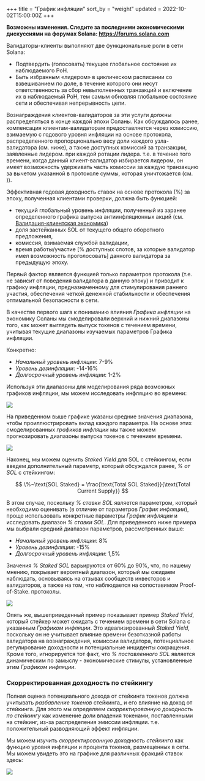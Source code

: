 +++
title = "График инфляции"
sort_by = "weight"
updated = 2022-10-02T15:00:00Z
+++

**Возможны изменения. Следите за последними экономическими дискуссиями на форумах Solana: https://forums.solana.com**

Валидаторы-клиенты выполняют две функциональные роли в сети Solana:

- Подтвердить \(голосовать\) текущее глобальное состояние их наблюдаемого PoH.
- Быть избранным «лидером» в циклическом расписании со взвешиванием по доле, в течение которого они несут ответственность за сбор невыполненных транзакций и включение их в наблюдаемый PoH, тем самым обновляя глобальное состояние сети и обеспечивая непрерывность цепи.

Вознаграждения клиентов-валидаторов за эти услуги должны распределяться в конце каждой эпохи Соланы. Как обсуждалось ранее, компенсация клиентам-валидаторам предоставляется через комиссию, взимаемую с годового уровня инфляции на основе протокола, распределенного пропорционально весу доли каждого узла-валидатора \(см. ниже\), а также доступных комиссий за транзакции, заявленные лидером. при каждой ротации лидера. т.е. в течение того времени, когда данный клиент-валидатор избирается лидером, он имеет возможность удерживать часть комиссии за каждую транзакцию за вычетом указанной в протоколе суммы, которая уничтожается \(см. )\).

Эффективная годовая доходность ставок на основе протокола \(%\) за эпоху, полученная клиентами проверки, должна быть функцией:

- текущий глобальный уровень инфляции, полученный из заранее определенного графика выпуска антиинфляционных акций \(см. [Валидация-клиентская экономика](ed_vce_overview/)\)
- доля застейканных SOL от текущего общего оборотного предложения,
- комиссия, взимаемая службой валидации,
- время работы/участие \[% доступных слотов, за которые валидатор имел возможность проголосовать\] данного валидатора за предыдущую эпоху.

Первый фактор является функцией только параметров протокола \(т.е. не зависит от поведения валидатора в данную эпоху\) и приводит к графику инфляции, предназначенному для стимулирования раннего участия, обеспечения четкой денежной стабильности и обеспечения оптимальной безопасности в сети.

В качестве первого шага к пониманию влияния _Графика инфляции_ на экономику Соланы мы смоделировали верхний и нижний диапазоны того, как может выглядеть выпуск токенов с течением времени, учитывая текущие диапазоны изучаемых параметров Графика инфляции.

Конкретно:

- _Начальный уровень инфляции_: 7-9%
- _Уровень дезинфляции_: -14-16%
- _Долгосрочный уровень инфляции_: 1-2%

Используя эти диапазоны для моделирования ряда возможных графиков инфляции, мы можем исследовать инфляцию во времени:

![](/img/p_inflation_schedule_ranges_w_comments.png)

На приведенном выше графике указаны средние значения диапазона, чтобы проиллюстрировать вклад каждого параметра.
На основе этих смоделированных _графиков инфляции_ мы также можем прогнозировать диапазоны выпуска токенов с течением времени.

![](/img/p_total_supply_ranges.png)

Наконец, мы можем оценить _Staked Yield_ для SOL с стейкингом, если введем дополнительный параметр, который обсуждался ранее, _% от SOL_ с стейкингом:

$$
\%~\text{SOL Staked} = \frac{\text{Total SOL Staked}}{\text{Total Current Supply}}
$$

В этом случае, поскольку _% ставки SOL_ является параметром, который необходимо оценивать (в отличие от параметров _График инфляции_), проще использовать конкретные параметры _График инфляции_ и исследовать диапазон _% ставки SOL_. Для приведенного ниже примера мы выбрали средний диапазон параметров, рассмотренных выше:

- _Начальный уровень инфляции_: 8%
- _Уровень дезинфляции_: -15%
- _Долгосрочный уровень инфляции_: 1,5%

Значения _% Staked SOL_ варьируются от 60% до 90%, что, по нашему мнению, покрывает вероятный диапазон, который мы ожидаем наблюдать, основываясь на отзывах сообществ инвесторов и валидаторов, а также на том, что наблюдается на сопоставимом Proof-of-Stake. протоколы.

![](/img/p_ex_staked_yields.png)

Опять же, вышеприведенный пример показывает пример _Staked Yield_, который стейкер может ожидать с течением времени в сети Solana с указанным _Графиком инфляции_. Это идеализированный _Staked Yield_, поскольку он не учитывает влияние времени безотказной работы валидатора на вознаграждения, комиссии валидатора, потенциальное регулирование доходности и потенциальные инциденты сокращения. Кроме того, игнорируется тот факт, что _% поставленного SOL_ является динамическим по замыслу - экономические стимулы, установленные этим _Графиком инфляции_.

### Скорректированная доходность по стейкингу

Полная оценка потенциального дохода от стейкинга токенов должна учитывать _разбавление токенов_ стейкинга_ и его влияние на доход от стейкинга. Для этого мы определяем _скорректированную доходность по стейкингу_ как изменение доли владения токенами, поставленными на стейкинг, из-за распределения эмиссии инфляции. т.е. положительный разводняющий эффект инфляции.

Мы можем изучить _скорректированную доходность стейкинга_ как функцию уровня инфляции и процента токенов, размещенных в сети. Мы можем увидеть это на графике для различных фракций ставок здесь:

![](/img/p_ex_staked_dilution.png)
